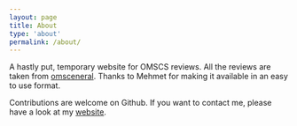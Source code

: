 ```yaml
---
layout: page
title: About
type: 'about'
permalink: /about/
---
```

A hastly put, temporary website for OMSCS reviews. All the reviews are taken from [omsceneral](https://omscentral.com/courses). Thanks to Mehmet for making it available  in an easy to use format.

Contributions are welcome on Github. If you want to contact me, please have a look at my [website](https://awaisrauf.github.io/).
